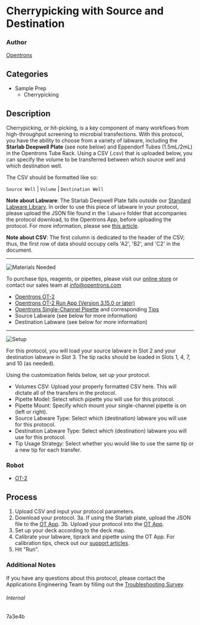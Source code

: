 # Cherrypicking with Source and Destination

### Author
[Opentrons](https://opentrons.com/)

## Categories
* Sample Prep
	* Cherrypicking


## Description
Cherrypicking, or hit-picking, is a key component of many workflows from high-throughput screening to microbial transfections. With this protocol, you have the ability to choose from a variety of labware, including the **Starlab Deepwell Plate** (see note below) and Eppendorf Tubes (1.5mL/2mL) in the Opentrons Tube Rack. Using a CSV (.csv) that is uploaded below, you can specify the volume to be transferred between which source well and which destination well.

The CSV should be formatted like so:

`Source Well` | `Volume` | `Destination Well`

**Note about Labware**: The Starlab Deepwell Plate falls outside our [Standard Labware Library](https://labware.opentrons.com/). In order to use this piece of labware in your protocol, please upload the JSON file found in the `labware` folder that accompanies the protocol download, to the Opentrons App, before uploading the protocol. For more information, please see [this article](https://support.opentrons.com/en/articles/3136506-using-labware-in-your-protocols).

**Note about CSV**: The first column is dedicated to the header of the CSV; thus, the first row of data should occupy cells 'A2', 'B2', and 'C2' in the document.

---
![Materials Needed](https://s3.amazonaws.com/opentrons-protocol-library-website/custom-README-images/001-General+Headings/materials.png)

To purchase tips, reagents, or pipettes, please visit our [online store](https://shop.opentrons.com/) or contact our sales team at [info@opentrons.com](mailto:info@opentrons.com)

* [Opentrons OT-2](https://shop.opentrons.com/collections/ot-2-robot/products/ot-2)
* [Opentrons OT-2 Run App (Version 3.15.0 or later)](https://opentrons.com/ot-app/)
* [Opentrons Single-Channel Pipette](https://shop.opentrons.com/collections/ot-2-pipettes) and corresponding [Tips](https://shop.opentrons.com/collections/opentrons-tips)
* Source Labware (see below for more information)
* Destination Labware (see below for more information)


---
![Setup](https://s3.amazonaws.com/opentrons-protocol-library-website/custom-README-images/001-General+Headings/Setup.png)

For this protocol, you will load your source labware in Slot 2 and your destination labware in Slot 3. The tip racks should be loaded in Slots 1, 4, 7, and 10 (as needed).

Using the customization fields below, set up your protocol.
* Volumes CSV: Upload your properly formatted CSV here. This will dictate all of the transfers in the protocol.
* Pipette Model: Select which pipette you will use for this protocol.
* Pipette Mount: Specify which mount your single-channel pipette is on (left or right).
* Source Labware Type: Select which (destination) labware you will use for this protocol.
* Destination Labware Type: Select which (destination) labware you will use for this protocol.
* Tip Usage Strategy: Select whether you would like to use the same tip or a new tip for each transfer.


### Robot
* [OT-2](https://opentrons.com/ot-2)

## Process

1. Upload CSV and input your protocol parameters.
2. Download your protocol.
3a. If using the Starlab plate, upload the JSON file to the [OT App](https://opentrons.com/ot-app).
3b. Upload your protocol into the [OT App](https://opentrons.com/ot-app).
4. Set up your deck according to the deck map.
5. Calibrate your labware, tiprack and pipette using the OT App. For calibration tips, check out our [support articles](https://support.opentrons.com/en/collections/1559720-guide-for-getting-started-with-the-ot-2).
6. Hit "Run".

### Additional Notes
If you have any questions about this protocol, please contact the Applications Engineering Team by filling out the [Troubleshooting Survey](https://protocol-troubleshooting.paperform.co/).

###### Internal
7a3e4b
